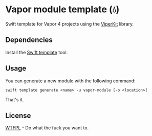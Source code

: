 # Vapor module template (💧)

Swift template for Vapor 4 projects using the [ViperKit](https://github.com/binarybirds/viper-kit) library.

## Dependencies

Install the [Swift template](https://github.com/BinaryBirds/swift-template) tool.

## Usage

You can generate a new module with the following command:

```shell
swift template generate <name> -u vapor-module [-o <location>]
```

That's it.

## License

[WTFPL](LICENSE) - Do what the fuck you want to.

